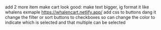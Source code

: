 add 2 more item
make cart look good: make text bigger, ig format it like whalens exmaple https://whalencart.netlify.app/
add css to buttons
dang it change the filter or sort buttons to checkboxes so can change the color to indicate which is selected and that multiple can be selected